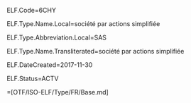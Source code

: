 ELF.Code=6CHY

ELF.Type.Name.Local=société par actions simplifiée

ELF.Type.Abbreviation.Local=SAS

ELF.Type.Name.Transliterated=société par actions simplifiée

ELF.DateCreated=2017-11-30

ELF.Status=ACTV

=[OTF/ISO-ELF/Type/FR/Base.md]
